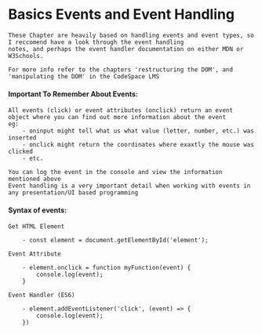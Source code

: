 # Basics Events and Event Handling

    These Chapter are heavily based on handling events and event types, so I reccomend have a look through the event handling
    notes, and perhaps the event handler documentation on either MDN or W3Schools.

    For more info refer to the chapters 'restructuring the DOM', and 'manipulating the DOM' in the CodeSpace LMS

#### Important To Remember About Events:

    All events (click) or event attributes (onclick) return an event object where you can find out more information about the event
    eg:
        - oninput might tell what us what value (letter, number, etc.) was inserted
        - onclick might return the coordinates where exaxtly the mouse was clicked
        - etc.

    You can log the event in the console and view the information mentioned above
    Event handling is a very important detail when working with events in any presentation/UI based programming
    
#### Syntax of events:

    Get HTML Element

        - const element = document.getElementById('element');

    Event Attribute

        - element.onclick = function myFunction(event) {
            console.log(event);
        }

    Event Handler (ES6)

        - element.addEventListener('click', (event) => {
            console.log(event);
        })